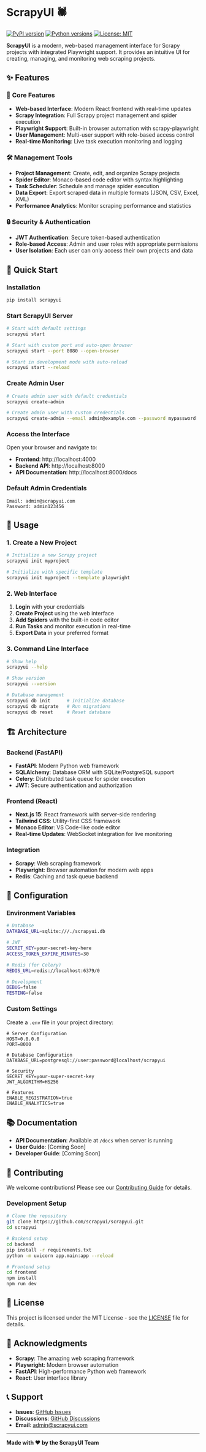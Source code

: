 # ScrapyUI 🕷️

[![PyPI version](https://badge.fury.io/py/scrapyui.svg)](https://badge.fury.io/py/scrapyui)
[![Python versions](https://img.shields.io/pypi/pyversions/scrapyui.svg)](https://pypi.org/project/scrapyui/)
[![License: MIT](https://img.shields.io/badge/License-MIT-yellow.svg)](https://opensource.org/licenses/MIT)

**ScrapyUI** is a modern, web-based management interface for Scrapy projects with integrated Playwright support. It provides an intuitive UI for creating, managing, and monitoring web scraping projects.

## ✨ Features

### 🎯 **Core Features**
- **Web-based Interface**: Modern React frontend with real-time updates
- **Scrapy Integration**: Full Scrapy project management and spider execution
- **Playwright Support**: Built-in browser automation with scrapy-playwright
- **User Management**: Multi-user support with role-based access control
- **Real-time Monitoring**: Live task execution monitoring and logging

### 🛠️ **Management Tools**
- **Project Management**: Create, edit, and organize Scrapy projects
- **Spider Editor**: Monaco-based code editor with syntax highlighting
- **Task Scheduler**: Schedule and manage spider execution
- **Data Export**: Export scraped data in multiple formats (JSON, CSV, Excel, XML)
- **Performance Analytics**: Monitor scraping performance and statistics

### 🔒 **Security & Authentication**
- **JWT Authentication**: Secure token-based authentication
- **Role-based Access**: Admin and user roles with appropriate permissions
- **User Isolation**: Each user can only access their own projects and data

## 🚀 Quick Start

### Installation

```bash
pip install scrapyui
```

### Start ScrapyUI Server

```bash
# Start with default settings
scrapyui start

# Start with custom port and auto-open browser
scrapyui start --port 8080 --open-browser

# Start in development mode with auto-reload
scrapyui start --reload
```

### Create Admin User

```bash
# Create admin user with default credentials
scrapyui create-admin

# Create admin user with custom credentials
scrapyui create-admin --email admin@example.com --password mypassword
```

### Access the Interface

Open your browser and navigate to:
- **Frontend**: http://localhost:4000
- **Backend API**: http://localhost:8000
- **API Documentation**: http://localhost:8000/docs

### Default Admin Credentials

```
Email: admin@scrapyui.com
Password: admin123456
```

## 📖 Usage

### 1. Create a New Project

```bash
# Initialize a new Scrapy project
scrapyui init myproject

# Initialize with specific template
scrapyui init myproject --template playwright
```

### 2. Web Interface

1. **Login** with your credentials
2. **Create Project** using the web interface
3. **Add Spiders** with the built-in code editor
4. **Run Tasks** and monitor execution in real-time
5. **Export Data** in your preferred format

### 3. Command Line Interface

```bash
# Show help
scrapyui --help

# Show version
scrapyui --version

# Database management
scrapyui db init      # Initialize database
scrapyui db migrate   # Run migrations
scrapyui db reset     # Reset database
```

## 🏗️ Architecture

### Backend (FastAPI)
- **FastAPI**: Modern Python web framework
- **SQLAlchemy**: Database ORM with SQLite/PostgreSQL support
- **Celery**: Distributed task queue for spider execution
- **JWT**: Secure authentication and authorization

### Frontend (React)
- **Next.js 15**: React framework with server-side rendering
- **Tailwind CSS**: Utility-first CSS framework
- **Monaco Editor**: VS Code-like code editor
- **Real-time Updates**: WebSocket integration for live monitoring

### Integration
- **Scrapy**: Web scraping framework
- **Playwright**: Browser automation for modern web apps
- **Redis**: Caching and task queue backend

## 🔧 Configuration

### Environment Variables

```bash
# Database
DATABASE_URL=sqlite:///./scrapyui.db

# JWT
SECRET_KEY=your-secret-key-here
ACCESS_TOKEN_EXPIRE_MINUTES=30

# Redis (for Celery)
REDIS_URL=redis://localhost:6379/0

# Development
DEBUG=false
TESTING=false
```

### Custom Settings

Create a `.env` file in your project directory:

```env
# Server Configuration
HOST=0.0.0.0
PORT=8000

# Database Configuration
DATABASE_URL=postgresql://user:password@localhost/scrapyui

# Security
SECRET_KEY=your-super-secret-key
JWT_ALGORITHM=HS256

# Features
ENABLE_REGISTRATION=true
ENABLE_ANALYTICS=true
```

## 📚 Documentation

- **API Documentation**: Available at `/docs` when server is running
- **User Guide**: [Coming Soon]
- **Developer Guide**: [Coming Soon]

## 🤝 Contributing

We welcome contributions! Please see our [Contributing Guide](CONTRIBUTING.md) for details.

### Development Setup

```bash
# Clone the repository
git clone https://github.com/scrapyui/scrapyui.git
cd scrapyui

# Backend setup
cd backend
pip install -r requirements.txt
python -m uvicorn app.main:app --reload

# Frontend setup
cd frontend
npm install
npm run dev
```

## 📄 License

This project is licensed under the MIT License - see the [LICENSE](LICENSE) file for details.

## 🙏 Acknowledgments

- **Scrapy**: The amazing web scraping framework
- **Playwright**: Modern browser automation
- **FastAPI**: High-performance Python web framework
- **React**: User interface library

## 📞 Support

- **Issues**: [GitHub Issues](https://github.com/scrapyui/scrapyui/issues)
- **Discussions**: [GitHub Discussions](https://github.com/scrapyui/scrapyui/discussions)
- **Email**: admin@scrapyui.com

---

**Made with ❤️ by the ScrapyUI Team**
